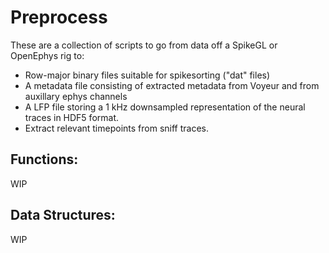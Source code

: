 Preprocess
===

These are a collection of scripts to go from data off a SpikeGL or OpenEphys rig to:
* Row-major binary files suitable for spikesorting ("dat" files)
* A metadata file consisting of extracted metadata from Voyeur and from auxillary ephys channels
* A LFP file storing a 1 kHz downsampled representation of the neural traces in HDF5 format.
* Extract relevant timepoints from sniff traces.


Functions:
---
WIP

Data Structures:
---
WIP
